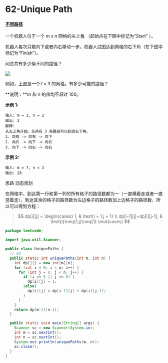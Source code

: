 # 62-Unique Path

#### [不同路径](https://leetcode-cn.com/problems/unique-paths/)

一个机器人位于一个 *m x n* 网格的左上角 （起始点在下图中标记为“Start” ）。

机器人每次只能向下或者向右移动一步。机器人试图达到网格的右下角（在下图中标记为“Finish”）。

问总共有多少条不同的路径？

![](http://ww1.sinaimg.cn/large/d0055ab3ly1g25wv39v66j20b4053gll.jpg)

例如，上图是一个7 x 3 的网格。有多少可能的路径？

**说明：***m* 和 *n* 的值均不超过 100。

**示例 1:**

```
输入: m = 3, n = 2
输出: 3
解释:
从左上角开始，总共有 3 条路径可以到达右下角。
1. 向右 -> 向右 -> 向下
2. 向右 -> 向下 -> 向右
3. 向下 -> 向右 -> 向右
```

**示例 2:**

```
输入: m = 7, n = 3
输出: 28
```

思路 动态规划

在网格中，到达第一行和第一列的所有格子的路径数都为一（一直横着走或者一直竖着走），到达其余的格子的路径数为左边格子的路径数加上边格子的路径数，所以可以得到方程：

> $$
> dp[i][j] =
>         \begin{cases}
>         1,  & \text{i = 1,j = 1} \\
>         dp[i-1][j]+dp[i][j-1], & \text{i}\neq{1,j}\neq{1}
>         \end{cases}
> $$

```java
package leetcode;

import java.util.Scanner;

public class UniquePaths {
  // 62
  public static int uniquePaths(int m, int n) {
    int dp[][] = new int[m][n];
    for (int i = 0; i < m; i++) {
      for (int j = 0; j < n; j++) {
        if (i == 0 || j == 0) {
          dp[i][j] = 1;
        }else{
          dp[i][j] = dp[i-1][j] + dp[i][j-1];
        }
      }
    }
    return dp[m-1][n-1];
  }

  public static void main(String[] args) {
    Scanner sc = new Scanner(System.in);
    int m = sc.nextInt();
    int n = sc.nextInt();
    System.out.println(uniquePaths(m, n));
    sc.close();
  }
}
```